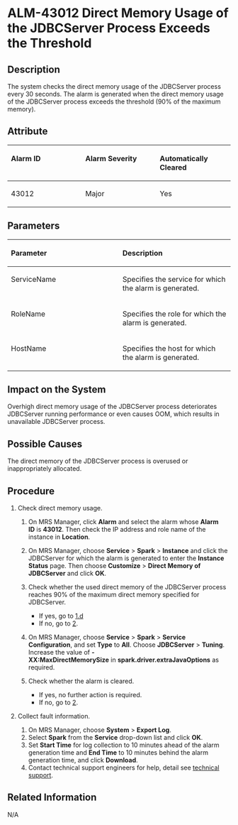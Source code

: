# ALM-43012 Direct Memory Usage of the JDBCServer Process Exceeds the Threshold<a name="EN-US_TOPIC_0125375819"></a>

## Description<a name="sb84d0d30c7ef4e0a9bcc78d0f03fe3c2"></a>

The system checks the direct memory usage of the JDBCServer process every 30 seconds. The alarm is generated when the direct memory usage of the JDBCServer process exceeds the threshold \(90% of the maximum memory\).

## Attribute<a name="s950e609f846049929aad59041bacd3cf"></a>

<a name="tf32df60894664e9182b728d96cc945b4"></a>
<table><thead align="left"><tr id="r050ea54d172b4977b69bfdd1a348150f"><th class="cellrowborder" valign="top" width="33.33333333333333%" id="mcps1.1.4.1.1"><p id="a56c99339f2cc4d28a8ead0ce1ed8ebf8"><a name="a56c99339f2cc4d28a8ead0ce1ed8ebf8"></a><a name="a56c99339f2cc4d28a8ead0ce1ed8ebf8"></a>Alarm ID</p>
</th>
<th class="cellrowborder" valign="top" width="33.33333333333333%" id="mcps1.1.4.1.2"><p id="a032ffc4d78cb4f61a0746b3e27dd0e22"><a name="a032ffc4d78cb4f61a0746b3e27dd0e22"></a><a name="a032ffc4d78cb4f61a0746b3e27dd0e22"></a>Alarm Severity</p>
</th>
<th class="cellrowborder" valign="top" width="33.33333333333333%" id="mcps1.1.4.1.3"><p id="abeadecebe04942b4b59a89fe52a79b8a"><a name="abeadecebe04942b4b59a89fe52a79b8a"></a><a name="abeadecebe04942b4b59a89fe52a79b8a"></a>Automatically Cleared</p>
</th>
</tr>
</thead>
<tbody><tr id="r0f299213ff854f2ea7adc9fcfc404515"><td class="cellrowborder" valign="top" width="33.33333333333333%" headers="mcps1.1.4.1.1 "><p id="a491e57eceeda43028ed53357007bb05a"><a name="a491e57eceeda43028ed53357007bb05a"></a><a name="a491e57eceeda43028ed53357007bb05a"></a>43012</p>
</td>
<td class="cellrowborder" valign="top" width="33.33333333333333%" headers="mcps1.1.4.1.2 "><p id="a308619d810dc4ba78920f09127f59c86"><a name="a308619d810dc4ba78920f09127f59c86"></a><a name="a308619d810dc4ba78920f09127f59c86"></a>Major</p>
</td>
<td class="cellrowborder" valign="top" width="33.33333333333333%" headers="mcps1.1.4.1.3 "><p id="a98d16c8417524d08a58c2b37a92873f3"><a name="a98d16c8417524d08a58c2b37a92873f3"></a><a name="a98d16c8417524d08a58c2b37a92873f3"></a>Yes</p>
</td>
</tr>
</tbody>
</table>

## Parameters<a name="s6f71e94536f0459d847e1c8b3e62772b"></a>

<a name="t2157db49784e43d798e690b9080cebf7"></a>
<table><thead align="left"><tr id="r4f9d05f2847a4082aadd37dc8167a819"><th class="cellrowborder" valign="top" width="50%" id="mcps1.1.3.1.1"><p id="ac75ba7233e224c47b6a097188b9688f4"><a name="ac75ba7233e224c47b6a097188b9688f4"></a><a name="ac75ba7233e224c47b6a097188b9688f4"></a>Parameter</p>
</th>
<th class="cellrowborder" valign="top" width="50%" id="mcps1.1.3.1.2"><p id="aa25df0568ab24ea88e24600195db8d98"><a name="aa25df0568ab24ea88e24600195db8d98"></a><a name="aa25df0568ab24ea88e24600195db8d98"></a>Description</p>
</th>
</tr>
</thead>
<tbody><tr id="r2129d4cba1454b9a8986b1538ac8b1be"><td class="cellrowborder" valign="top" width="50%" headers="mcps1.1.3.1.1 "><p id="a82b6610f06f0469da6101d07a482edc6"><a name="a82b6610f06f0469da6101d07a482edc6"></a><a name="a82b6610f06f0469da6101d07a482edc6"></a>ServiceName</p>
</td>
<td class="cellrowborder" valign="top" width="50%" headers="mcps1.1.3.1.2 "><p id="a0c255ccec30143d58f2c298b9ba850d1"><a name="a0c255ccec30143d58f2c298b9ba850d1"></a><a name="a0c255ccec30143d58f2c298b9ba850d1"></a>Specifies the service for which the alarm is generated.</p>
</td>
</tr>
<tr id="rdfbd8c1955684dac83f5a543f8a656a7"><td class="cellrowborder" valign="top" width="50%" headers="mcps1.1.3.1.1 "><p id="a3ebdb050071a4e38ae61fa8073c62635"><a name="a3ebdb050071a4e38ae61fa8073c62635"></a><a name="a3ebdb050071a4e38ae61fa8073c62635"></a>RoleName</p>
</td>
<td class="cellrowborder" valign="top" width="50%" headers="mcps1.1.3.1.2 "><p id="abfabcdd111a84a12b4508b4563aef5a0"><a name="abfabcdd111a84a12b4508b4563aef5a0"></a><a name="abfabcdd111a84a12b4508b4563aef5a0"></a>Specifies the role for which the alarm is generated.</p>
</td>
</tr>
<tr id="r9d901c5b2f57489dac6aa755cb8e7190"><td class="cellrowborder" valign="top" width="50%" headers="mcps1.1.3.1.1 "><p id="a8bdb842208f24abe8de3d2bb80ae7c2e"><a name="a8bdb842208f24abe8de3d2bb80ae7c2e"></a><a name="a8bdb842208f24abe8de3d2bb80ae7c2e"></a>HostName</p>
</td>
<td class="cellrowborder" valign="top" width="50%" headers="mcps1.1.3.1.2 "><p id="a823886acdb034e85b692a54aa4934985"><a name="a823886acdb034e85b692a54aa4934985"></a><a name="a823886acdb034e85b692a54aa4934985"></a>Specifies the host for which the alarm is generated.</p>
</td>
</tr>
</tbody>
</table>

## Impact on the System<a name="sf18ed6a91e724de98161ff1a85b32a3c"></a>

Overhigh direct memory usage of the JDBCServer process deteriorates JDBCServer running performance or even causes OOM, which results in unavailable JDBCServer process.

## Possible Causes<a name="s54995653f88147de94526c26d8694d31"></a>

The direct memory of the JDBCServer process is overused or inappropriately allocated.

## Procedure<a name="s8de182a1589e4fe88a48acf0e0a8117b"></a>

1.  Check direct memory usage.
    1.  On MRS Manager, click  **Alarm** and select the alarm whose **Alarm ID** is **43012**. Then check the IP address and role name of the instance in **Location**.
    2.  On MRS Manager, choose  **Service** \> **Spark** \> **Instance** and click the JDBCServer for which the alarm is generated to enter the **Instance Status** page. Then choose **Customize** \> **Direct Memory of JDBCServer** and click **OK**.
    3.  Check whether the used direct memory of the JDBCServer process reaches 90% of the maximum direct memory specified for JDBCServer.
        -   If yes, go to  [1.d](#l40f74faafbd147d1918114c4fbe36d41)
        -   If no, go to  [2](#lf1c03cfdbea84aa1bdaa3f98a6d609e0).

    4.  <a name="l40f74faafbd147d1918114c4fbe36d41"></a>On MRS Manager, choose  **Service** \> **Spark** \> **Service Configuration**, and set **Type** to **All**. Choose **JDBCServer** \> **Tuning**. Increase the value of **-XX:MaxDirectMemorySize** in **spark.driver.extraJavaOptions**  as required.
    5.  Check whether the alarm is cleared.
        -   If yes, no further action is required.
        -   If no, go to  [2](#lf1c03cfdbea84aa1bdaa3f98a6d609e0).

2.  <a name="lf1c03cfdbea84aa1bdaa3f98a6d609e0"></a>Collect fault information.
    1.  On MRS Manager, choose  **System** \> **Export Log**.
    2.  Select  **Spark** from the **Service** drop-down list and click **OK**.
    3.  Set  **Start Time** for log collection to 10 minutes ahead of the alarm generation time and **End Time** to 10 minutes behind the alarm generation time, and click **Download**.
    4.  Contact technical support engineers for help, detail see  [technical support](https://docs.otc.t-systems.com/en-us/public/learnmore.html).


## Related Information<a name="sd7b0c1a4d1c947028c8c2e5173068f7e"></a>

N/A

